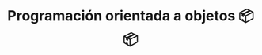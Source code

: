---
title: 'Programación orientada a objetos 📦📦'
pubDate: 2025-09-08
description: '¿Qué tanta importancia le das a tus bases en programación? 💻 En estos tiempos de IA 🤖 y Vibe Coding, tus fundamentos importan más que nunca. Por eso, en este artículo quiero compartirte mi opinión sobre el tema.'
tag: "Fundamentos" 
image: './poo.png'
---